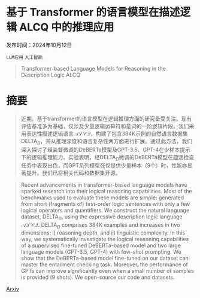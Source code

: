# 基于 Transformer 的语言模型在描述逻辑 ALCQ 中的推理应用

发布时间：2024年10月12日

`LLM应用` `人工智能`

> Transformer-based Language Models for Reasoning in the Description Logic ALCQ

# 摘要

> 近期，基于transformer的语言模型在逻辑推理方面的研究备受关注。现有评估基准多为基础，仅涉及少量逻辑运算符和量词的一阶逻辑片段。我们采用表达性描述逻辑语言$\mathcal{ALCQ}$，构建了包含384K示例的自然语言数据集DELTA$_D$，并从推理深度和语言复杂性两方面进行扩展。通过此方法，我们深入探讨了经监督微调的DeBERTa模型及GPT-3.5、GPT-4在少样本提示下的逻辑推理能力。实验表明，经DELTA$_D$微调的DeBERTa模型在蕴涵检查任务中表现出色，而GPT系列模型在仅提供少量样本（9个）时，性能亦显著提升。我们已将相关代码和数据集开源。

> Recent advancements in transformer-based language models have sparked research into their logical reasoning capabilities. Most of the benchmarks used to evaluate these models are simple: generated from short (fragments of) first-order logic sentences with only a few logical operators and quantifiers. We construct the natural language dataset, DELTA$_D$, using the expressive description logic language $\mathcal{ALCQ}$. DELTA$_D$ comprises 384K examples and increases in two dimensions: i) reasoning depth, and ii) linguistic complexity. In this way, we systematically investigate the logical reasoning capabilities of a supervised fine-tuned DeBERTa-based model and two large language models (GPT-3.5, GPT-4) with few-shot prompting. We show that the DeBERTa-based model fine-tuned on our dataset can master the entailment checking task. Moreover, the performance of GPTs can improve significantly even when a small number of samples is provided (9 shots). We open-source our code and datasets.

[Arxiv](https://arxiv.org/abs/2410.09613)